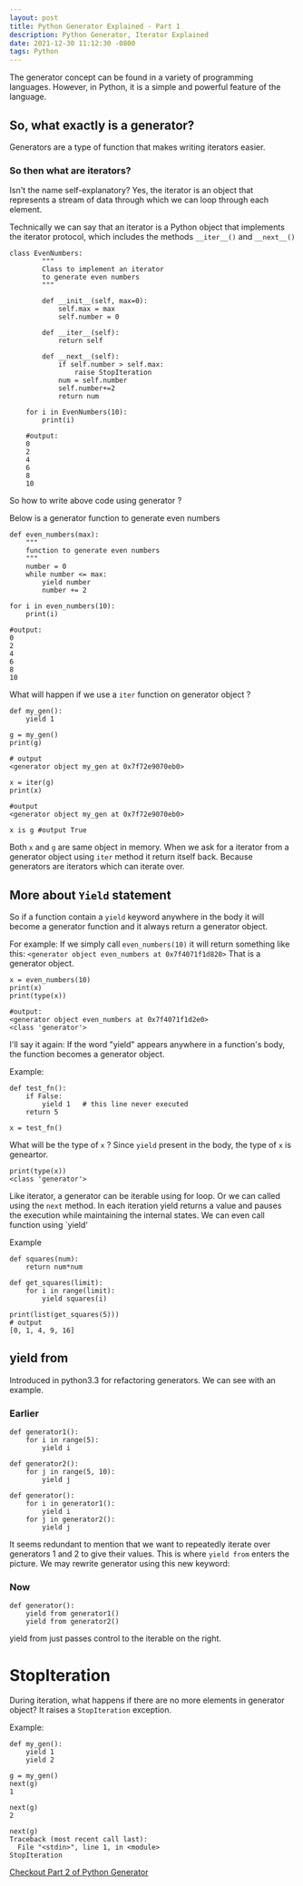 ```yaml
---
layout: post
title: Python Generator Explained - Part 1
description: Python Generator, Iterator Explained
date: 2021-12-30 11:12:30 -0800
tags: Python
---
```


The generator concept can be found in a variety of programming languages. 
However, in Python, it is a simple and powerful feature of the language.

##  So, what exactly is a generator?
Generators are a type of function that makes writing iterators easier.

### So then what are iterators?
Isn't the name self-explanatory? Yes, the iterator is an object that represents a stream of data through which we can loop through each element.

Technically we can say that an iterator is a Python object that implements the iterator protocol, 
which includes the methods `__iter__()` and `__next__()`

```
class EvenNumbers:
        """
        Class to implement an iterator
        to generate even numbers
        """

        def __init__(self, max=0):
            self.max = max
            self.number = 0

        def __iter__(self):
            return self

        def __next__(self):
            if self.number > self.max:
                raise StopIteration
            num = self.number 
            self.number+=2
            return num

    for i in EvenNumbers(10):
        print(i)  
    
    #output: 
    0
    2
    4
    6
    8
    10
```

So how to write above code using generator ?

Below is a generator function to generate even numbers

```
def even_numbers(max):
    """
    function to generate even numbers
    """
    number = 0
    while number <= max:
        yield number
        number += 2
    
for i in even_numbers(10):
    print(i)  

#output: 
0
2
4
6
8
10
```
What will happen if we use a  `iter` function on generator object ?

```
def my_gen():
    yield 1

g = my_gen()
print(g)

# output 
<generator object my_gen at 0x7f72e9070eb0>

x = iter(g)
print(x)

#output
<generator object my_gen at 0x7f72e9070eb0>

x is g #output True
```
Both `x` and `g` are same object in memory.
When we ask for a iterator from a generator object using `iter` method 
it return itself back. Because generators are iterators which can iterate over.


##  More about `Yield` statement

So if a function contain a `yield` keyword anywhere in the body it will become a generator function and it always return a generator object.

For example:
If we simply call `even_numbers(10)` it will return something like this: `<generator object even_numbers at 0x7f4071f1d820>`
That is a generator object.

```
x = even_numbers(10)
print(x)
print(type(x))

#output:
<generator object even_numbers at 0x7f4071f1d2e0>
<class 'generator'>
```

I'll say it again: If the word "yield" appears anywhere in a function's body, the function becomes a generator object.

Example:
```
def test_fn():
    if False:   
        yield 1   # this line never executed
    return 5
    
x = test_fn()
```

What will be the type of `x` ?
Since `yield` present in the body, the type of `x` is geneartor.

```
print(type(x))
<class 'generator'>
```


Like iterator, a generator can be iterable using for loop. Or we can called using the `next` method.
In each iteration yield returns a value and pauses the execution while maintaining the internal states.
We can even call function using `yield'

Example
```
def squares(num):
    return num*num

def get_squares(limit):
    for i in range(limit):
        yield squares(i)

print(list(get_squares(5)))
# output
[0, 1, 4, 9, 16]

```
## yield from

Introduced in python3.3 for refactoring generators.
We can see with an example.

### Earlier

```
def generator1():
    for i in range(5):
        yield i

def generator2():
    for j in range(5, 10):
        yield j

def generator():
    for i in generator1():
        yield i
    for j in generator2():
        yield j
```

It seems redundant to mention that we want to repeatedly iterate over generators 1 and 2 to give their values.
This is where `yield from`  enters the picture. We may rewrite generator using this new keyword:

### Now 
```
def generator():
    yield from generator1()
    yield from generator2()
```
yield from just passes control to the iterable on the right.

# StopIteration
During iteration, what happens if there are no more elements in generator object?
It raises a `StopIteration` exception.

Example:
```
def my_gen():
    yield 1
    yield 2

g = my_gen()
next(g)
1

next(g)
2

next(g)
Traceback (most recent call last):
  File "<stdin>", line 1, in <module>
StopIteration
```

[Checkout Part 2 of Python Generator](/2021/12/30/Python-Generator-Explained-Part-2.html)



